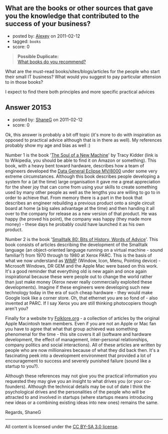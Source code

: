 ## What are the books or other sources that gave you the knowledge that contributed to the success of your business?

- posted by: [Alexey](https://stackexchange.com/users/-1/7453-alexey) on 2011-02-12
- tagged: `books`
- score: 0

> **Possible Duplicate:**  
> [What books do you recommend?](http://answers.onstartups.com/questions/270/what-books-do-you-recommend)  

<!-- End of automatically inserted text -->

What are the must-read books/sites/blogs/articles for the people who start their small IT business? What would you suggest to pay particular attension to in those books?

I expect to find there both principles and more specific practical advices


## Answer 20153

- posted by: [ShaneG](https://stackexchange.com/users/-1/3074-shaneg) on 2011-02-12
- score: 0

<p>Ok, this answer is probably a bit off topic (it's more to do with inspiration as opposed to practical advice although that is in there as well). My references probably show my age and bias as well :)</p>

<p>Number 1 is the book '<a href="http://en.wikipedia.org/wiki/The_Soul_of_a_New_Machine" rel="nofollow">The Soul of a New Machine</a>' by Tracy Kidder (link is to Wikipedia, you should be able to find it on Amazon or something). This book, with a heavy bent toward hardware, describes how a team of engineers developed the <a href="http://en.wikipedia.org/wiki/Data_General_Eclipse_MV/8000" rel="nofollow">Data General Eclipse MV/8000</a> under some very extreme circumstances. Although this book describes people developing a system for a (at the time) large organisation it gave me a great appreciation for the sheer joy that can come from using your skills to create something used by many other people as well as the lengths you are willing to go to in order to achieve that. From memory there is a part in the book that describes an engineer rebuilding a previous product onto a single circuit board at home (a big sales advantage at the time) and then handing it all over to the company for release as a new version of that product. He was happy (he proved his point), the company was happy (they made more money) - these days he probably could have launched it as his own product.</p>

<p>Number 2 is the book '<a href="http://www.e-booksdirectory.com/details.php?ebook=3334" rel="nofollow">Smalltalk 80: Bits of History, Words of Advice</a>'. This book consists of articles describing the development of the Smalltalk language (an object-oriented language running on a virtual machine - sound familiar?) from 1970 through to 1980 at Xerox PARC. This is the basis of what we now understand as <a href="http://en.wikipedia.org/wiki/WIMP_%28computing%29" rel="nofollow">WIMP</a> (Window, Icon, Menu, Pointing device) - Microsoft Windows, DR GEM and the Apple Mac were based on this work. It's a good reminder that everything old is new again and once again inspirational because these were people out to change the world rather than just make money (Xerox never really commercially exploited these developments). Imagine if these engineers were developing such new technology today in the era of such cheap hardware - they would make Google look like a corner store. Oh, that ethernet you are so fond of - also invented at PARC. If I say Xerox you are still thinking photocopiers though aren't you?</p>

<p>Finally for a website try <a href="http://folklore.org/index.py" rel="nofollow">Folklore.org</a> - a collection of articles by the original Apple Macintosh team members. Even if you are not an Apple or Mac fan you have to agree that what that group achieved was something phenomenal for the time - this site covers it all (software and hardware development, the effect of management, inter-personal relationships, company politics and social interactions). All of these articles are written by people who are now millionaires because of what they did back then. It's a fascinating peek into a development environment that provided a lot of encouragement to success and severely punished failure (sound like a startup to you?).</p>

<p>Although these references may not give you the practical information you requested they may give you an insight to what drives you (or your co-founders). Although the technical details may be out of date I think the psychological drives and the personalities of the people who will be attracted to and involved in startups (where startups means introducing new ideas or a combining existing ideas into new ones) remains the same.</p>

<p>Regards,
ShaneG</p>




---

All content is licensed under the [CC BY-SA 3.0 license](https://creativecommons.org/licenses/by-sa/3.0/).
